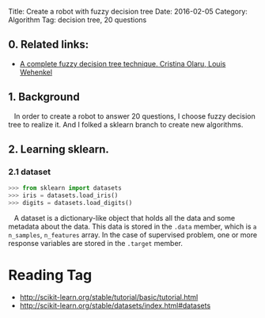 Title: Create a robot with fuzzy decision tree
Date: 2016-02-05
Category: Algorithm
Tag: decision tree, 20 questions


## 0. Related links:
- [A complete fuzzy decision tree technique. Cristina Olaru, Louis Wehenkel](http://citeseerx.ist.psu.edu/viewdoc/download?doi=10.1.1.85.4051&rep=rep1&type=pdf)

## 1. Background

&nbsp;&nbsp; In order to create a robot to answer 20 questions, I choose fuzzy decision tree to realize it. And I folked a sklearn branch to create new algorithms.


## 2. Learning sklearn.
### 2.1 dataset

```python
>>> from sklearn import datasets
>>> iris = datasets.load_iris()
>>> digits = datasets.load_digits()
```

&nbsp;&nbsp; A dataset is a dictionary-like object that holds all the data and some metadata about the data. This data is stored in the `.data` member, which is `a n_samples`, `n_features` array. In the case of supervised problem, one or more response variables are stored in the `.target` member.


# Reading Tag
- http://scikit-learn.org/stable/tutorial/basic/tutorial.html
- http://scikit-learn.org/stable/datasets/index.html#datasets
